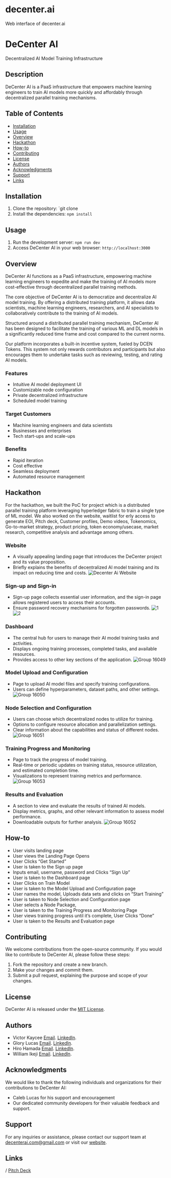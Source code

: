 
# decenter.ai
Web interface of decenter.ai
# DeCenter AI

Decentralized AI Model Training Infrastructure

## Description

DeCenter AI is a PaaS infrastructure that empowers machine learning engineers to train AI models more quickly and affordably through decentralized parallel training mechanisms.

## Table of Contents

- [Installation](#installation)
- [Usage](#usage)
- [Overview](#overview)
- [Hackathon](#hackathon)
- [How-to](#how-to)
- [Contributing](#contributing)
- [License](#license)
- [Authors](#authors)
- [Acknowledgments](#acknowledgments)
- [Support](#support)
- [Links](#links)

## Installation

1. Clone the repository: `git clone 
2. Install the dependencies: `npm install`

## Usage

1. Run the development server: `npm run dev`
2. Access DeCenter AI in your web browser: `http://localhost:3000`


## Overview
DeCenter AI functions as a PaaS infrastructure, empowering machine learning engineers to expedite and make the training of AI models more cost-effective through decentralized parallel training methods.

The core objective of DeCenter AI is to democratize and decentralize AI model training. By offering a distributed training platform, it allows data scientists, machine learning engineers, researchers, and AI specialists to collaboratively contribute to the training of AI models.

Structured around a distributed parallel training mechanism, DeCenter AI has been designed to facilitate the training of various ML and DL models in a significantly reduced time frame and cost compared to the current norms.

Our platform incorporates a built-in incentive system, fueled by DCEN Tokens. This system not only rewards contributors and participants but also encourages them to undertake tasks such as reviewing, testing, and rating AI models.

### Features

- Intuitive AI model deployment UI
- Customizable node configuration
- Private decentralized infrastructure
- Scheduled model training

 ### Target Customers
- Machine learning engineers and data scientists
- Businesses and enterprises 
- Tech start-ups and scale-ups 

  
 ### Benefits 
- Rapid iteration
- Cost effective
- Seamless deployment
- Automated resource management

  
## Hackathon
For the hackathon, we built the PoC for project which is a distributed parallel training platform leveraging hyperledger fabric to train a single type of ML model. We also worked on the website, waitlist for erly access to generate EOI, Pitch deck, Customer profiles, Demo videos, Tokenomics, Go-to-market strategy, product pricing, token economy/usecase, market research, competitive analysis and advantage among others.

### Website
- A visually appealing landing page that introduces the DeCenter project and its value proposition.
- Briefly explains the benefits of decentralized AI model training and its impact on reducing time and costs.
![Decenter Ai Website](https://github.com/Web3Mustketeers/decenter.ai/assets/131058062/48e6afa6-4989-4023-8892-226e1462bdd8)


### Sign-up and Sign-in
- Sign-up page collects essential user information, and the sign-in page allows registered users to access their accounts.
- Ensure password recovery mechanisms for forgotten passwords.
![1](https://github.com/Web3Mustketeers/decenter.ai/assets/131058062/81ff274c-b105-4b5b-b4de-d6fbb5a24268)
![2](https://github.com/Web3Mustketeers/decenter.ai/assets/131058062/c754a5df-52f4-45d0-8a9d-2a2404b59125)

### Dashboard
- The central hub for users to manage their AI model training tasks and activities.
- Displays ongoing training processes, completed tasks, and available resources.
- Provides access to other key sections of the application.
![Group 16049](https://github.com/Web3Mustketeers/decenter.ai/assets/131058062/d9724d2b-55d4-415b-b851-9a69fb7871dc)


### Model Upload and Configuration
- Page to upload AI model files and specify training configurations.
- Users can define hyperparameters, dataset paths, and other settings.
![Group 16050](https://github.com/Web3Mustketeers/decenter.ai/assets/131058062/ddfc3591-08ae-48f7-9fe8-03a941617686)


### Node Selection and Configuration
- Users can choose which decentralized nodes to utilize for training.
- Options to configure resource allocation and parallelization settings.
- Clear information about the capabilities and status of different nodes.
![Group 16051](https://github.com/Web3Mustketeers/decenter.ai/assets/131058062/a140e40b-8286-4c48-995a-46623c157413)



### Training Progress and Monitoring
- Page to track the progress of model training.
- Real-time or periodic updates on training status, resource utilization, and estimated completion time.
- Visualizations to represent training metrics and performance.
![Group 16053](https://github.com/Web3Mustketeers/decenter.ai/assets/131058062/ed06b952-2c14-47ab-856e-959b69e487a7)



### Results and Evaluation
- A section to view and evaluate the results of trained AI models.
- Display metrics, graphs, and other relevant information to assess model performance.
- Downloadable outputs for further analysis.
![Group 16052](https://github.com/Web3Mustketeers/decenter.ai/assets/131058062/8400cf98-81c2-483e-8b5b-dc0f21e69868)



## How-to

- User visits landing page 
- User views the Landing Page Opens
- User Clicks “Get Started”
- User is taken to the Sign up page
- Inputs email, username, password and Clicks “Sign Up”
- User is taken to the Dashboard page
- User Clicks on Train Model
- User is taken to the Model Upload and Configuration page
- User names the model, Uploads data sets and clicks on “Start Training”
- User is taken to Node Selection and Configuration page
- User selects a Node Package, 
- User is taken to the Training Progress and Monitoring Page
- User views training progress until it’s complete, User Clicks “Done”
- User is taken to the Results and Evaluation page



## Contributing

We welcome contributions from the open-source community. If you would like to contribute to DeCenter AI, please follow these steps:

1. Fork the repository and create a new branch.
2. Make your changes and commit them.
3. Submit a pull request, explaining the purpose and scope of your changes.

## License

DeCenter AI is released under the [MIT License](https://opensource.org/licenses/MIT).

## Authors

- Victor Kaycee [Email](victorkaycee17@gmail.com).  [Linkedln](https://www.linkedin.com/in/victor-kaycee). 
- Glory Lucas  [Email](lucasgold24@gmail.com).  [Linkedln](https://www.linkedin.com/in/glorylucas/). 
- Hiro Hamada  [Email](laciferin@gmail.com).  [Linkedln](http://linkedin.com/in/laciferin/). 
- William Ikeji  [Email](williamikeji@gmail.com).  [Linkedln](https://www.linkedin.com/in/codypharm/). 

## Acknowledgments

We would like to thank the following individuals and organizations for their contributions to DeCenter AI:

- Caleb Lucas for his support and encouragement
- Our dedicated community developers for their valuable feedback and support.

## Support

For any inquiries or assistance, please contact our support team at decenterai.com@gmail.com or visit our [website](https://decenter.ai/).


## Links

/  [Pitch Deck](https://www.canva.com/design/DAFqtW99aQA/JaMUR8Gc23ODJXcEd6PGMw/view?utm_content=DAFqtW99aQA&utm_campaign=designshare&utm_medium=link&utm_source=publishsharelink)
